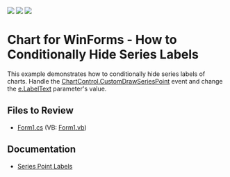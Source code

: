 <!-- default badges list -->
![](https://img.shields.io/endpoint?url=https://codecentral.devexpress.com/api/v1/VersionRange/128572923/17.1.3%2B)
[![](https://img.shields.io/badge/Open_in_DevExpress_Support_Center-FF7200?style=flat-square&logo=DevExpress&logoColor=white)](https://supportcenter.devexpress.com/ticket/details/E452)
[![](https://img.shields.io/badge/📖_How_to_use_DevExpress_Examples-e9f6fc?style=flat-square)](https://docs.devexpress.com/GeneralInformation/403183)
<!-- default badges end -->

# Chart for WinForms - How to Conditionally Hide Series Labels

This example demonstrates how to conditionally hide series labels of charts. Handle the [ChartControl.CustomDrawSeriesPoint](https://docs.devexpress.com/WindowsForms/DevExpress.XtraCharts.ChartControl.CustomDrawSeriesPoint) event and change the [e.LabelText](https://docs.devexpress.com/CoreLibraries/DevExpress.XtraCharts.CustomDrawSeriesPointEventArgs.LabelText) parameter's value.

## Files to Review

* [Form1.cs](./CS/Form1.cs) (VB: [Form1.vb](./VB/Form1.vb))

## Documentation

* [Series Point Labels](https://docs.devexpress.com/WindowsForms/6169/controls-and-libraries/chart-control/series-point-labels)



